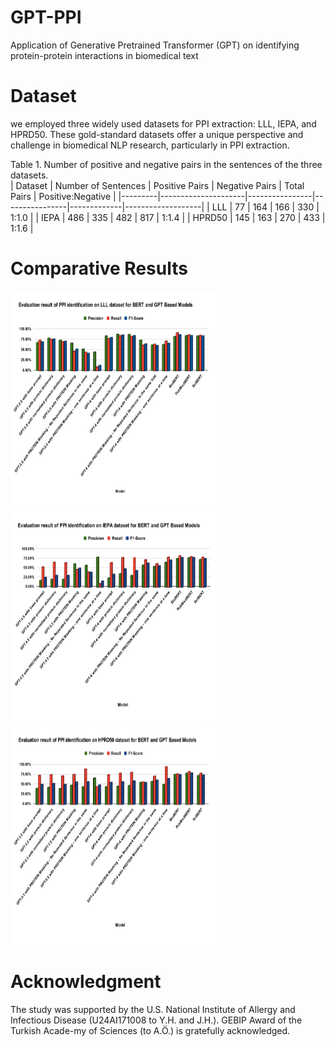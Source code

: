 # GPT-PPI
 Application of Generative Pretrained Transformer (GPT) on identifying protein-protein interactions in biomedical text

# Dataset
we employed three widely used datasets for PPI extraction: LLL, IEPA, and HPRD50. These gold-standard datasets offer a unique perspective and challenge in biomedical NLP research, particularly in PPI extraction. 

Table 1. Number of positive and negative pairs in the sentences of the three datasets.  
| Dataset | Number of Sentences | Positive Pairs | Negative Pairs | Total Pairs | Positive:Negative |
|---------|---------------------|----------------|----------------|-------------|-------------------|
| LLL     | 77                  | 164            | 166            | 330         | 1:1.0             |
| IEPA    | 486                 | 335            | 482            | 817         | 1:1.4             |
| HPRD50  | 145                 | 163            | 270            | 433         | 1:1.6             |

# Comparative Results
<p>
  <img src="plots/LLL.svg" alt="Evaluation result" width="330" height="350" style="display: inline-block; margin-right: 10px;"/>
  <img src="plots/IEPA.svg" alt="Evaluation result" width="330" height="340" style="display: inline-block; margin-right: 10px;"/>
  <img src="plots/HPRD50.svg" alt="Evaluation result" width="330" height="350" style="display: inline-block;"/>
</p>

# Acknowledgment
The study was supported by the U.S. National Institute of Allergy and Infectious Disease (U24AI171008 to Y.H. and J.H.). GEBIP Award of the Turkish Acade-my of Sciences (to A.Ö.) is gratefully acknowledged.
